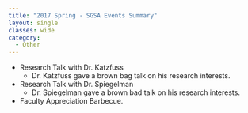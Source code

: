 ```yaml
---
title: "2017 Spring - SGSA Events Summary"
layout: single
classes: wide
category:
  - Other
---
```


- Research Talk with Dr. Katzfuss
  - Dr. Katzfuss gave a brown bag talk on his research interests. 
- Research Talk with Dr. Spiegelman
  - Dr. Spiegelman gave a brown bad talk on his research interests.
- Faculty Appreciation Barbecue.
